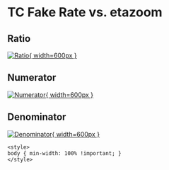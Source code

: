 # TC Fake Rate vs. etazoom

## Ratio

[![Ratio](../mtv/var/TC_fakerate_etazoom.png){ width=600px }](../mtv/var/TC_fakerate_etazoom.pdf)

## Numerator

[![Numerator](../mtv/num/TC_fakerate_etazoom_num.png){ width=600px }](../mtv/num/TC_fakerate_etazoom_num.pdf)

## Denominator

[![Denominator](../mtv/den/TC_fakerate_etazoom_den.png){ width=600px }](../mtv/den/TC_fakerate_etazoom_den.pdf)


``` {=html}
<style>
body { min-width: 100% !important; }
</style>
```
